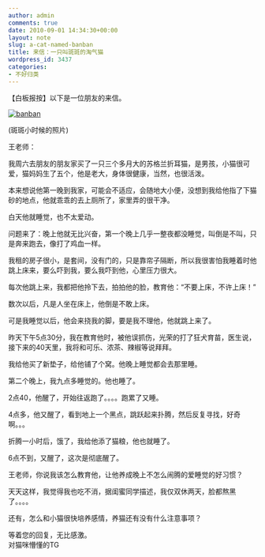```yaml
---
author: admin
comments: true
date: 2010-09-01 14:34:30+00:00
layout: note
slug: a-cat-named-banban
title: 来信：一只叫斑斑的淘气猫
wordpress_id: 3437
categories:
- 不好归类
---
```


【白板报按】以下是一位朋友的来信。

 

[![banban](http://www.baibanbao.net/file/0831d941d9d2_13E49/banban_thumb.jpg)](http://www.baibanbao.net/file/0831d941d9d2_13E49/banban.jpg)

 

(斑斑小时候的照片)

 

王老师：

  

我周六去朋友的朋友家买了一只三个多月大的苏格兰折耳猫，是男孩，小猫很可爱，猫妈妈生了五个，他是老大，身体很健康，当然，也很活泼。

 

    
本来想说他第一晚到我家，可能会不适应，会随地大小便，没想到我给他指了下猫砂的地点，他就乖乖的去上厕所了，家里弄的很干净。

 

    
白天他就睡觉，也不太爱动。

 

    
问题来了：晚上他就无比兴奋，第一个晚上几乎一整夜都没睡觉，叫倒是不叫，只是奔来跑去，像打了鸡血一样。

 

    
我租的房子很小，是套间，没有门的，只是靠帘子隔断，所以我很害怕我睡着时他跳上床来，要么吓到我，要么我吓到他，心里压力很大。

 

    
每次他跳上来，我都把他拎下去，拍拍他的脸，教育他：“不要上床，不许上床！”

 

    
数次以后，凡是人坐在床上，他倒是不敢上床。

 

    
可是我睡觉以后，他会来挠我的脚，要是我不理他，他就跳上来了。

 

    
昨天下午5点30分，我在教育他时，被他误抓伤，光荣的打了狂犬育苗，医生说，接下来的40天里，我将和可乐、浓茶、辣椒等说拜拜。

 

    
我给他买了新垫子，给他铺了个窝。他晚上睡觉都会去那里睡。

 

    
第二个晚上，我九点多睡觉的。他也睡了。

 

    
2点40，他醒了，开始往返跑了。。。。跑累了又睡。

 

    
4点多，他又醒了，看到地上一个黑点，跳跃起来扑腾，然后反复寻找，好奇啊。。。

 

    
折腾一小时后，饿了，我给他添了猫粮，他也就睡了。

 

    
6点不到，又醒了，这次是彻底醒了。

 

    
王老师，你说我该怎么教育他，让他养成晚上不怎么闹腾的爱睡觉的好习惯？

 

    
天天这样，我觉得我也吃不消，据闺蜜同学描述，我仅双休两天，脸都熬黑了。。。。

 

    
还有，怎么和小猫很快培养感情，养猫还有没有什么注意事项？

 

    
等着您的回复，无比感激。      
对猫咪懵懂的TG
